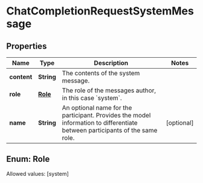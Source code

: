 

# ChatCompletionRequestSystemMessage


## Properties

Name | Type | Description | Notes
------------ | ------------- | ------------- | -------------
**content** | **String** | The contents of the system message. | 
**role** | [**Role**](#Role) | The role of the messages author, in this case &#x60;system&#x60;. | 
**name** | **String** | An optional name for the participant. Provides the model information to differentiate between participants of the same role. |  [optional]


## Enum: Role
Allowed values: [system]




